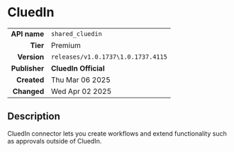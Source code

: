 # CluedIn
| | |
|-:|-|
|**API name**|`shared_cluedin`|
|**Tier**|Premium|
|**Version**|`releases/v1.0.1737\1.0.1737.4115`|
|**Publisher**|**CluedIn Official**|
|**Created**|Thu Mar 06 2025|
|**Changed**|Wed Apr 02 2025|

## Description
CluedIn connector lets you create workflows and extend functionality such as approvals outside of CluedIn.

